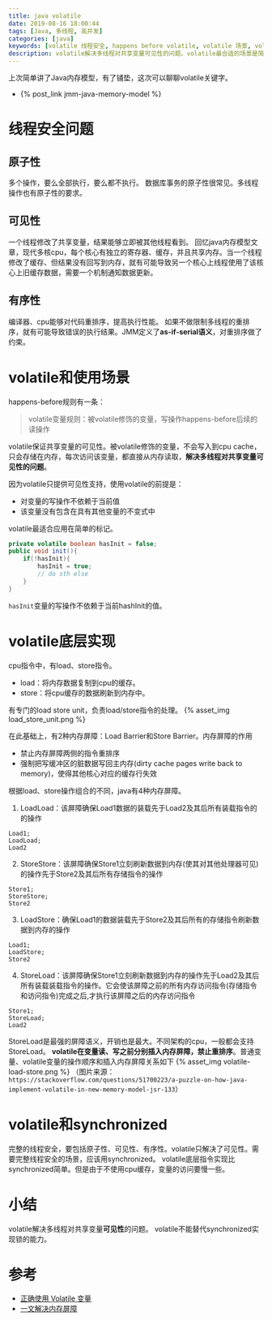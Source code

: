 ```yaml
---
title: java volatile
date: 2019-08-16 18:00:44
tags: [Java, 多线程, 高并发]
categories: [java]
keywords: [volatile 线程安全, happens before volatile, volatile 场景, volatile 内存屏障]
description: volatile解决多线程对共享变量可见性的问题。volatile最合适的场景是简单状态变量的发布。
---
```


上次简单讲了Java内存模型，有了铺垫，这次可以聊聊volatile关键字。
- {% post_link jmm-java-memory-model %}

# 线程安全问题

## 原子性

多个操作，要么全部执行，要么都不执行。
数据库事务的原子性很常见。多线程操作也有原子性的要求。

## 可见性

一个线程修改了共享变量，结果能够立即被其他线程看到。
回忆java内存模型文章，现代多核cpu，每个核心有独立的寄存器、缓存，并且共享内存。当一个线程修改了缓存、但结果没有回写到内存，就有可能导致另一个核心上线程使用了该核心上旧缓存数据，需要一个机制通知数据更新。

## 有序性

编译器、cpu能够对代码重排序，提高执行性能。
如果不做限制多线程的重排序，就有可能导致错误的执行结果。JMM定义了**as-if-serial语义**，对重排序做了约束。

# volatile和使用场景

happens-before规则有一条：
>volatile变量规则：被volatile修饰的变量，写操作happens-before后续的读操作

volatile保证共享变量的可见性。被volatile修饰的变量，不会写入到cpu cache，只会存储在内存，每次访问该变量，都直接从内存读取，**解决多线程对共享变量可见性的问题**。

因为volatile只提供可见性支持，使用volatile的前提是：
- 对变量的写操作不依赖于当前值
- 该变量没有包含在具有其他变量的不变式中

volatile最适合应用在简单的标记。
```java
private volatile boolean hasInit = false;
public void init(){
    if(!hasInit){
        hasInit = true;
        // do sth else
    }
}
```
`hasInit`变量的写操作不依赖于当前hashInit的值。


# volatile底层实现

cpu指令中，有load、store指令。
- load：将内存数据复制到cpu的缓存。
- store：将cpu缓存的数据刷新到内存中。

有专门的load store unit，负责load/store指令的处理。
{% asset_img load_store_unit.png %}

在此基础上，有2种内存屏障：Load Barrier和Store Barrier。内存屏障的作用
- 禁止内存屏障两侧的指令重排序
- 强制把写缓冲区的脏数据写回主内存(dirty cache pages write back to memory)，使得其他核心对应的缓存行失效

根据load、store操作组合的不同，java有4种内存屏障。
1. LoadLoad：该屏障确保Load1数据的装载先于Load2及其后所有装载指令的的操作
```
Load1;
LoadLoad;
Load2
```

2. StoreStore：该屏障确保Store1立刻刷新数据到内存(使其对其他处理器可见)的操作先于Store2及其后所有存储指令的操作
```
Store1;
StoreStore;
Store2
```

3. LoadStore：确保Load1的数据装载先于Store2及其后所有的存储指令刷新数据到内存的操作
```
Load1;
LoadStore;
Store2	
```

4. StoreLoad：该屏障确保Store1立刻刷新数据到内存的操作先于Load2及其后所有装载装载指令的操作。它会使该屏障之前的所有内存访问指令(存储指令和访问指令)完成之后,才执行该屏障之后的内存访问指令
```
Store1;
StoreLoad;
Load2
```

StoreLoad是最强的屏障语义，开销也是最大。不同架构的cpu，一般都会支持StoreLoad。
**volatile在变量读、写之前分别插入内存屏障，禁止重排序**。普通变量、volatile变量的操作顺序和插入内存屏障关系如下
{% asset_img volatile-load-store.png %}
（图片来源：`https://stackoverflow.com/questions/51700223/a-puzzle-on-how-java-implement-volatile-in-new-memory-model-jsr-133`）

# volatile和synchronized

完整的线程安全，要包括原子性、可见性、有序性。volatile只解决了可见性。需要完整线程安全的场景，应该用synchronized。
volatile底层指令实现比synchronized简单。但是由于不使用cpu缓存，变量的访问要慢一些。

# 小结

volatile解决多线程对共享变量**可见性**的问题。
volatile不能替代synchronized实现锁的能力。

# 参考

- [正确使用 Volatile 变量](https://www.ibm.com/developerworks/cn/java/j-jtp06197.html)
- [一文解决内存屏障](https://monkeysayhi.github.io/2017/12/28/%E4%B8%80%E6%96%87%E8%A7%A3%E5%86%B3%E5%86%85%E5%AD%98%E5%B1%8F%E9%9A%9C/)

